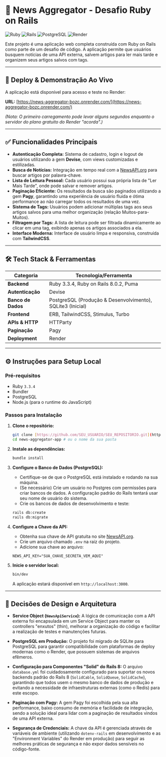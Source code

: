 # 📰 News Aggregator - Desafio Ruby on Rails

![Ruby](https://img.shields.io/badge/Ruby-3.3.4-CC342D?style=for-the-badge&logo=ruby)
![Rails](https://img.shields.io/badge/Rails-8.0.2-D30001?style=for-the-badge&logo=rubyonrails)
![PostgreSQL](https://img.shields.io/badge/PostgreSQL-4169E1?style=for-the-badge&logo=postgresql)
![Render](https://img.shields.io/badge/Render-46E3B7?style=for-the-badge&logo=render)

Este projeto é uma aplicação web completa construída com Ruby on Rails como parte de um desafio de código. A aplicação permite que usuários busquem notícias de uma API externa, salvem artigos para ler mais tarde e organizem seus artigos salvos com tags.

---

## 🚀 Deploy & Demonstração Ao Vivo

A aplicação está disponível para acesso e teste no Render:

**URL:** [https://news-aggregator-bozc.onrender.com/](https://news-aggregator-bozc.onrender.com/)

*(Nota: O primeiro carregamento pode levar alguns segundos enquanto o servidor do plano gratuito do Render "acorda".)*

---

## ✅ Funcionalidades Principais

* **Autenticação Completa:** Sistema de cadastro, login e logout de usuários utilizando a gem **Devise**, com views customizadas e estilizadas.
* **Busca de Notícias:** Integração em tempo real com a [NewsAPI.org](https://newsapi.org/) para buscar artigos por palavra-chave.
* **Lista de Leitura Pessoal:** Cada usuário possui sua própria lista de "Ler Mais Tarde", onde pode salvar e remover artigos.
* **Paginação Eficiente:** Os resultados da busca são paginados utilizando a gem **Pagy**, garantindo uma experiência de usuário fluida e ótima performance ao não carregar todos os resultados de uma vez.
* **Sistema de Tags:** Usuários podem adicionar múltiplas tags aos seus artigos salvos para uma melhor organização (relação Muitos-para-Muitos).
* **Filtragem por Tags:** A lista de leitura pode ser filtrada dinamicamente ao clicar em uma tag, exibindo apenas os artigos associados a ela.
* **Interface Moderna:** Interface de usuário limpa e responsiva, construída com **TailwindCSS**.

---

## 🛠️ Tech Stack & Ferramentas

| Categoria      | Tecnologia/Ferramenta                                  |
| -------------- | ------------------------------------------------------ |
| **Backend** | Ruby 3.3.4, Ruby on Rails 8.0.2, Puma                  |
| **Autenticação** | Devise                                                 |
| **Banco de Dados** | PostgreSQL (Produção & Desenvolvimento), SQLite3 (Inicial) |
| **Frontend** | ERB, TailwindCSS, Stimulus, Turbo                      |
| **APIs & HTTP**| HTTParty                                               |
| **Paginação** | Pagy                                                   |
| **Deployment** | Render                                                 |

---

## ⚙️ Instruções para Setup Local

### Pré-requisitos

* Ruby `3.3.4`
* Bundler
* PostgreSQL
* Node.js (para o runtime do JavaScript)

### Passos para Instalação

1.  **Clone o repositório:**
    ```bash
    git clone [https://github.com/SEU_USUARIO/SEU_REPOSITORIO.git](https://github.com/SEU_USUARIO/SEU_REPOSITORIO.git)
    cd news-aggregator-app # ou o nome da sua pasta
    ```

2.  **Instale as dependências:**
    ```bash
    bundle install
    ```

3.  **Configure o Banco de Dados (PostgreSQL):**
    * Certifique-se de que o PostgreSQL está instalado e rodando na sua máquina.
    * (Se necessário) Crie um usuário no Postgres com permissões para criar bancos de dados. A configuração padrão do Rails tentará usar seu nome de usuário do sistema.
    * Crie os bancos de dados de desenvolvimento e teste:
    ```bash
    rails db:create
    rails db:migrate
    ```

4.  **Configure a Chave da API:**
    * Obtenha sua chave de API gratuita no site [NewsAPI.org](https://newsapi.org/).
    * Crie um arquivo chamado `.env` na raiz do projeto.
    * Adicione sua chave ao arquivo:
    ```
    NEWS_API_KEY="SUA_CHAVE_SECRETA_VEM_AQUI"
    ```

5.  **Inicie o servidor local:**
    ```bash
    bin/dev
    ```
    A aplicação estará disponível em `http://localhost:3000`.

---

## 🧠 Decisões de Design e Arquitetura

* **Service Object (`NewsApiService`):** A lógica de comunicação com a API externa foi encapsulada em um Service Object para manter os controllers "enxutos" (thin), melhorar a organização do código e facilitar a realização de testes e manutenções futuras.

* **PostgreSQL em Produção:** O projeto foi migrado de SQLite para PostgreSQL para garantir compatibilidade com plataformas de deploy modernas como o Render, que possuem sistemas de arquivos efêmeros.

* **Configuração para Componentes "Solid" do Rails 8:** O arquivo `database.yml` foi cuidadosamente configurado para suportar os novos backends padrão do Rails 8 (`SolidCable`, `SolidQueue`, `SolidCache`), garantindo que todos usem o mesmo banco de dados de produção e evitando a necessidade de infraestruturas externas (como o Redis) para este escopo.

* **Paginação com Pagy:** A gem Pagy foi escolhida pela sua alta performance, baixo consumo de memória e facilidade de integração, sendo a solução ideal para lidar com a paginação de resultados vindos de uma API externa.

* **Segurança de Credenciais:** A chave da API é gerenciada através de variáveis de ambiente (utilizando `dotenv-rails` em desenvolvimento e as "Environment Variables" do Render em produção) para seguir as melhores práticas de segurança e não expor dados sensíveis no código-fonte.